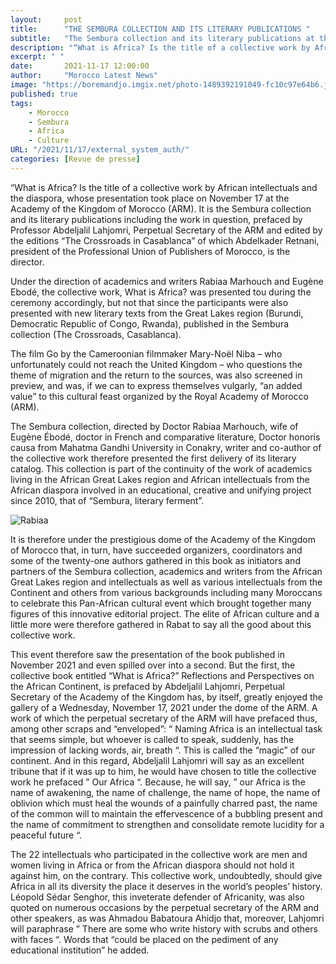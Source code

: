 ```yaml
---
layout:     post
title:      "THE SEMBURA COLLECTION AND ITS LITERARY PUBLICATIONS "
subtitle:   "The Sembura collection and its literary publications at the Royal Academy"
description: "“What is Africa? Is the title of a collective work by African intellectuals and the diaspora, whose presentation took place on November 17 at the Academy of the Kingdom of Morocco (ARM). It is the Sembura collection and its literary publications including the work in question, prefaced by Professor Abdeljalil Lahjomri, Perpetual Secretary of the ARM and edited by the editions “The Crossroads in Casablanca” of which Abdelkader Retnani, president of the Professional Union of Publishers of Morocco, is the director."
excerpt: " "
date:       2021-11-17 12:00:00
author:     "Morocco Latest News"
image: "https://boremandjo.imgix.net/photo-1489392191049-fc10c97e64b6.jpg"
published: true 
tags:
    - Morocco
    - Sembura
    - Africa
    - Culture
URL: "/2021/11/17/external_system_auth/"
categories: [Revue de presse]    
---
```

“What is Africa? Is the title of a collective work by African intellectuals and the diaspora, whose presentation took place on November 17 at the Academy of the Kingdom of Morocco (ARM). It is the Sembura collection and its literary publications including the work in question, prefaced by Professor Abdeljalil Lahjomri, Perpetual Secretary of the ARM and edited by the editions “The Crossroads in Casablanca” of which Abdelkader Retnani, president of the Professional Union of Publishers of Morocco, is the director.

Under the direction of academics and writers Rabiaa Marhouch and Eugène Ebodé, the collective work, What is Africa? was presented tou during the ceremony accordingly, but not that since the participants were also presented with new literary texts from the Great Lakes region (Burundi, Democratic Republic of Congo, Rwanda), published in the Sembura collection (The Crossroads, Casablanca).

The film Go by the Cameroonian filmmaker Mary-Noël Niba – who unfortunately could not reach the United Kingdom – who questions the theme of migration and the return to the sources, was also screened in preview, and was, if we can to express themselves vulgarly, “an added value” to this cultural feast organized by the Royal Academy of Morocco (ARM).

The Sembura collection, directed by Doctor Rabiaa Marhouch, wife of Eugène Ébodé, doctor in French and comparative literature, Doctor honoris causa from Mahatma Gandhi University in Conakry, writer and co-author of the collective work therefore presented the first delivery of its literary catalog. This collection is part of the continuity of the work of academics living in the African Great Lakes region and African intellectuals from the African diaspora involved in an educational, creative and unifying project since 2010, that of “Sembura, literary ferment”.

<!--more-->
![Rabiaa](https://boremandjo.imgix.net/PHOTO-2021-11-22-12-34-32_3.jpg)

It is therefore under the prestigious dome of the Academy of the Kingdom of Morocco that, in turn, have succeeded organizers, coordinators and some of the twenty-one authors gathered in this book as initiators and partners of the Sembura collection, academics and writers from the African Great Lakes region and intellectuals as well as various intellectuals from the Continent and others from various backgrounds including many Moroccans to celebrate this Pan-African cultural event which brought together many figures of this innovative editorial project. The elite of African culture and a little more were therefore gathered in Rabat to say all the good about this collective work.

This event therefore saw the presentation of the book published in November 2021 and even spilled over into a second. But the first, the collective book entitled “What is Africa?” Reflections and Perspectives on the African Continent, is prefaced by Abdeljalil Lahjomri, Perpetual Secretary of the Academy of the Kingdom has, by itself, greatly enjoyed the gallery of a Wednesday, November 17, 2021 under the dome of the ARM. A work of which the perpetual secretary of the ARM will have prefaced thus, among other scraps and “enveloped”: “ Naming Africa is an intellectual task that seems simple, but whoever is called to speak, suddenly, has the impression of lacking words, air, breath “. This is called the “magic” of our continent. And in this regard, Abdeljalil Lahjomri will say as an excellent tribune that if it was up to him, he would have chosen to title the collective work he prefaced ” Our Africa “. Because, he will say, ” our Africa is the name of awakening, the name of challenge, the name of hope, the name of oblivion which must heal the wounds of a painfully charred past, the name of the common will to maintain the effervescence of a bubbling present and the name of commitment to strengthen and consolidate remote lucidity for a peaceful future “.


The 22 intellectuals who participated in the collective work are men and women living in Africa or from the African diaspora should not hold it against him, on the contrary. This collective work, undoubtedly, should give Africa in all its diversity the place it deserves in the world’s peoples’ history. Léopold Sédar Senghor, this inveterate defender of Africanity, was also quoted on numerous occasions by the perpetual secretary of the ARM and other speakers, as was Ahmadou Babatoura Ahidjo that, moreover, Lahjomri will paraphrase ” There are some who write history with scrubs and others with faces “. Words that “could be placed on the pediment of any educational institution” he added.